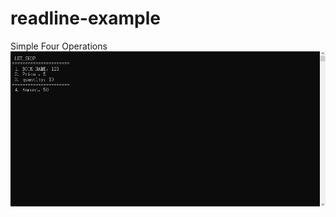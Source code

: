 # readline-example
Simple Four Operations
![image](https://github.com/lokakin/readline-example/blob/master/01PNG.PNG)
